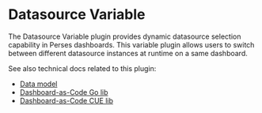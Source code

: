 # Datasource Variable

The Datasource Variable plugin provides dynamic datasource selection capability in Perses dashboards. This variable plugin allows users to switch between different datasource instances at runtime on a same dashboard.

See also technical docs related to this plugin:

- [Data model](./model.md)
- [Dashboard-as-Code Go lib](./go-sdk.md)
- [Dashboard-as-Code CUE lib](./cue-sdk.md)
